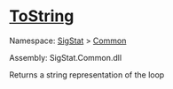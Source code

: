 # [ToString](./Loop-100663342.md)

Namespace: [SigStat]() > [Common](./../README.md)

Assembly: SigStat.Common.dll

Returns a string representation of the loop
